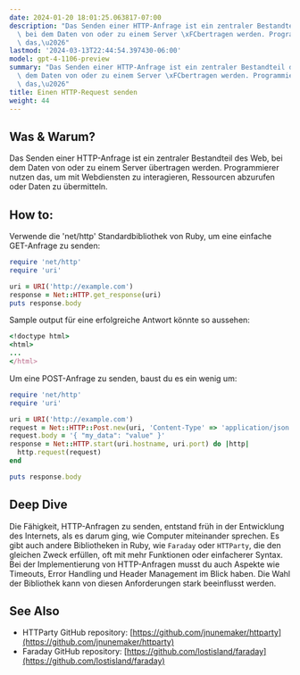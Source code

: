 ```yaml
---
date: 2024-01-20 18:01:25.063817-07:00
description: "Das Senden einer HTTP-Anfrage ist ein zentraler Bestandteil des Web,\
  \ bei dem Daten von oder zu einem Server \xFCbertragen werden. Programmierer nutzen\
  \ das,\u2026"
lastmod: '2024-03-13T22:44:54.397430-06:00'
model: gpt-4-1106-preview
summary: "Das Senden einer HTTP-Anfrage ist ein zentraler Bestandteil des Web, bei\
  \ dem Daten von oder zu einem Server \xFCbertragen werden. Programmierer nutzen\
  \ das,\u2026"
title: Einen HTTP-Request senden
weight: 44
---
```


## Was & Warum?
Das Senden einer HTTP-Anfrage ist ein zentraler Bestandteil des Web, bei dem Daten von oder zu einem Server übertragen werden. Programmierer nutzen das, um mit Webdiensten zu interagieren, Ressourcen abzurufen oder Daten zu übermitteln.

## How to:
Verwende die 'net/http' Standardbibliothek von Ruby, um eine einfache GET-Anfrage zu senden:

```Ruby
require 'net/http'
require 'uri'

uri = URI('http://example.com')
response = Net::HTTP.get_response(uri)
puts response.body
```

Sample output für eine erfolgreiche Antwort könnte so aussehen:

```Ruby
<!doctype html>
<html>
...
</html>
```

Um eine POST-Anfrage zu senden, baust du es ein wenig um:

```Ruby
require 'net/http'
require 'uri'

uri = URI('http://example.com')
request = Net::HTTP::Post.new(uri, 'Content-Type' => 'application/json')
request.body = '{ "my_data": "value" }'
response = Net::HTTP.start(uri.hostname, uri.port) do |http|
  http.request(request)
end

puts response.body
```

## Deep Dive
Die Fähigkeit, HTTP-Anfragen zu senden, entstand früh in der Entwicklung des Internets, als es darum ging, wie Computer miteinander sprechen. Es gibt auch andere Bibliotheken in Ruby, wie `Faraday` oder `HTTParty`, die den gleichen Zweck erfüllen, oft mit mehr Funktionen oder einfacherer Syntax. Bei der Implementierung von HTTP-Anfragen musst du auch Aspekte wie Timeouts, Error Handling und Header Management im Blick haben. Die Wahl der Bibliothek kann von diesen Anforderungen stark beeinflusst werden.

## See Also
- HTTParty GitHub repository: [https://github.com/jnunemaker/httparty](https://github.com/jnunemaker/httparty)
- Faraday GitHub repository: [https://github.com/lostisland/faraday](https://github.com/lostisland/faraday)
